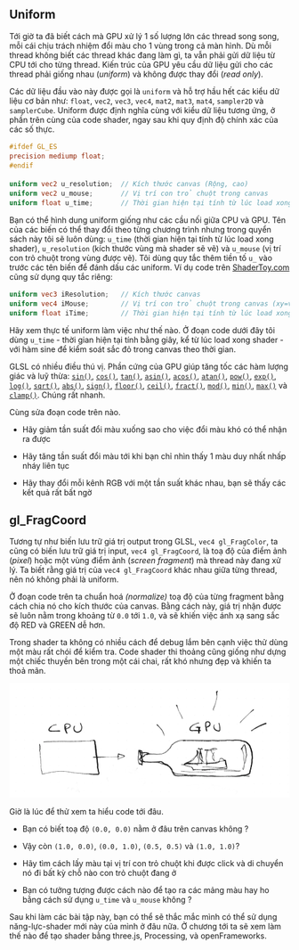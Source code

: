 ## Uniform

Tới giờ ta đã biết cách mà GPU xử lý 1 số lượng lớn các thread song song, mỗi cái chịu trách nhiệm đổi màu cho 1 vùng trong cả màn hình. Dù mỗi thread không biết các thread khác đang làm gì, ta vẫn phải gửi dữ liệu từ CPU tới cho từng thread. Kiến trúc của GPU yêu cầu dữ liệu gửi cho các thread phải giống nhau (*uniform*) và không được thay đổi (*read only*). 

Các dữ liệu đầu vào này được gọi là `uniform` và hỗ trợ hầu hết các kiểu dữ liệu cơ bản như: `float`, `vec2`, `vec3`, `vec4`, `mat2`, `mat3`, `mat4`, `sampler2D` và `samplerCube`. Uniform được định nghĩa cùng với kiểu dữ liệu tương ứng, ở phần trên cùng của code shader, ngay sau khi quy định độ chính xác của các số thực.

```glsl
#ifdef GL_ES
precision mediump float;
#endif

uniform vec2 u_resolution;  // Kích thước canvas (Rộng, cao)
uniform vec2 u_mouse;       // Vị trí con trỏ chuột trong canvas
uniform float u_time;       // Thời gian hiện tại tính từ lúc load xong shader
```

Bạn có thể hình dung uniform giống như các cầu nối giữa CPU và GPU. Tên của các biến có thể thay đổi theo từng chương trình nhưng trong quyển sách này tôi sẽ luôn dùng: `u_time` (thời gian hiện tại tính từ lúc load xong shader), `u_resolution` (kích thước vùng mà shader sẽ vẽ) và `u_mouse` (vị trí con trỏ chuột trong vùng được vẽ). Tôi dùng quy tắc thêm tiền tố `u_` vào trước các tên biến để đánh dấu các uniform. Ví dụ code trên [ShaderToy.com](https://www.shadertoy.com/) cũng sử dụng quy tắc riêng:

```glsl
uniform vec3 iResolution;   // Kích thước canvas
uniform vec4 iMouse;        // Vị trí con trỏ chuột trong canvas (xy=vị trí hiện tại, zw=vị trí click)
uniform float iTime;        // Thời gian hiện tại tính từ lúc load xong shader
```

Hãy xem thực tế uniform làm việc như thế nào. Ở đoạn code dưới đây tôi dùng `u_time` - thời gian hiện tại tính bằng giây, kể từ lúc load xong shader - với hàm sine để kiểm soát sắc đỏ trong canvas theo thời gian.

<div class="codeAndCanvas" data="time.frag"></div>

GLSL có nhiều điều thú vị. Phần cứng của GPU giúp tăng tốc các hàm lượng giác và luỹ thừa: [`sin()`](../glossary/?lan=vi&search=sin), [`cos()`](../glossary/?lan=vi&search=cos), [`tan()`](../glossary/?lan=vi&search=tan), [`asin()`](../glossary/?lan=vi&search=asin), [`acos()`](../glossary/?lan=vi&search=acos), [`atan()`](../glossary/?lan=vi&search=atan), [`pow()`](../glossary/?lan=vi&search=pow), [`exp()`](../glossary/?lan=vi&search=exp), [`log()`](../glossary/?lan=vi&search=log), [`sqrt()`](../glossary/?lan=vi&search=sqrt), [`abs()`](../glossary/?lan=vi&search=abs), [`sign()`](../glossary/?lan=vi&search=sign), [`floor()`](../glossary/?lan=vi&search=floor), [`ceil()`](../glossary/?lan=vi&search=ceil), [`fract()`](../glossary/?lan=vi&search=fract), [`mod()`](../glossary/?lan=vi&search=mod), [`min()`](../glossary/?lan=vi&search=min), [`max()`](../glossary/?lan=vi&search=max) và [`clamp()`](../glossary/?lan=vi&search=clamp). Chúng rất nhanh.

Cùng sửa đoạn code trên nào.

* Hãy giảm tần suất đổi màu xuống sao cho việc đổi màu khó có thể nhận ra được

* Hãy tăng tần suất đổi màu tới khi bạn chỉ nhìn thấy 1 màu duy nhất nhấp nháy liên tục

* Hãy thay đổi mỗi kênh RGB với một tần suất khác nhau, bạn sẽ thấy các kết quả rất bất ngờ

## gl_FragCoord

Tương tự như biến lưu trữ giá trị output trong GLSL, `vec4 gl_FragColor`, ta cũng có biến lưu trữ giá trị input, `vec4 gl_FragCoord`, là toạ độ của điểm ảnh (*pixel*) hoặc một vùng điểm ảnh (*screen fragment*) mà thread này đang xử lý. Ta biết rằng giá trị của `vec4 gl_FragCoord` khác nhau giữa từng thread, nên nó không phải là uniform.

<div class="codeAndCanvas" data="space.frag"></div>

Ở đoạn code trên ta chuẩn hoá *(normalize)* toạ độ của từng fragment bằng cách chia nó cho kích thước của canvas. Bằng cách này, giá trị nhận được sẽ luôn nằm trong khoảng từ `0.0` tới `1.0`, và sẽ khiến việc ánh xạ sang sắc độ RED và GREEN dễ hơn.

Trong shader ta không có nhiều cách để debug lắm bên cạnh việc thử dùng một màu rất chói để kiểm tra. Code shader thi thoảng cũng giống như dựng một chiếc thuyền bên trong một cái chai, rất khó nhưng đẹp và khiến ta thoả mãn.

![](08.png)

Giờ là lúc để thử xem ta hiểu code tới đâu.

* Bạn có biết toạ độ `(0.0, 0.0)` nằm ở đâu trên canvas không ?

* Vậy còn `(1.0, 0.0)`, `(0.0, 1.0)`, `(0.5, 0.5)` và `(1.0, 1.0)`?

* Hãy tìm cách lấy màu tại vị trí con trỏ chuột khi được click và di chuyển nó đi bất kỳ chỗ nào con trỏ chuột đang ở

* Bạn có tưởng tượng được cách nào để tạo ra các mảng màu hay ho bằng cách sử dụng `u_time` và `u_mouse` không ?

Sau khi làm các bài tập này, bạn có thể sẽ thắc mắc mình có thể sử dụng năng-lực-shader mới này của mình ở đâu nữa. Ở chương tới ta sẽ xem làm thế nào để tạo shader bằng three.js, Processing, và openFrameworks.
